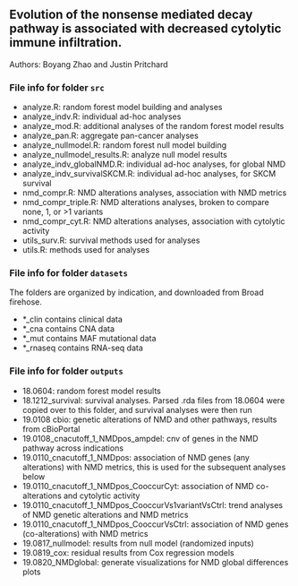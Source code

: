 
## Evolution of the nonsense mediated decay pathway is associated with decreased cytolytic immune infiltration.
Authors: Boyang Zhao and Justin Pritchard

### File info for folder `src`
* analyze.R: random forest model building and analyses
* analyze_indv.R: individual ad-hoc analyses
* analyze_mod.R: additional analyses of the random forest model results
* analyze_pan.R: aggregate pan-cancer analyses
* analyze_nullmodel.R: random forest null model building
* analyze_nullmodel_results.R: analyze null model results
* analyze_indv_globalNMD.R: individual ad-hoc analyses, for global NMD
* analyze_indv_survivalSKCM.R: individual ad-hoc analyses, for SKCM survival
* nmd_compr.R: NMD alterations analyses, association with NMD metrics
* nmd_compr_triple.R: NMD alterations analyses, broken to compare none, 1, or >1 variants
* nmd_compr_cyt.R: NMD alterations analyses, association with cytolytic activity
* utils_surv.R: survival methods used for analyses
* utils.R: methods used for analyses

### File info for folder `datasets`
The folders are organized by indication, and downloaded from Broad firehose. 
* *_clin contains clinical data
* *_cna contains CNA data
* *_mut contains MAF mutational data
* *_rnaseq contains RNA-seq data

### File info for folder `outputs`
* 18.0604: random forest model results
* 18.1212_survival: survival analyses. Parsed .rda files from 18.0604 were copied over to this folder, and survival analyses were then run
* 19.0108 cbio: genetic alterations of NMD and other pathways, results from cBioPortal
* 19.0108_cnacutoff_1_NMDpos_ampdel: cnv of genes in the NMD pathway across indications
* 19.0110_cnacutoff_1_NMDpos: association of NMD genes (any alterations) with NMD metrics, this is used for the subsequent analyses below
* 19.0110_cnacutoff_1_NMDpos_CooccurCyt: association of NMD co-alterations and cytolytic activity
* 19.0110_cnacutoff_1_NMDpos_CooccurVs1variantVsCtrl: trend analyses of NMD genetic alterations and NMD metrics
* 19.0110_cnacutoff_1_NMDpos_CooccurVsCtrl: association of NMD genes (co-alterations) with NMD metrics
* 19.0817_nullmodel: results from null model (randomized inputs)
* 19.0819_cox: residual results from Cox regression models
* 19.0820_NMDglobal: generate visualizations for NMD global differences plots
